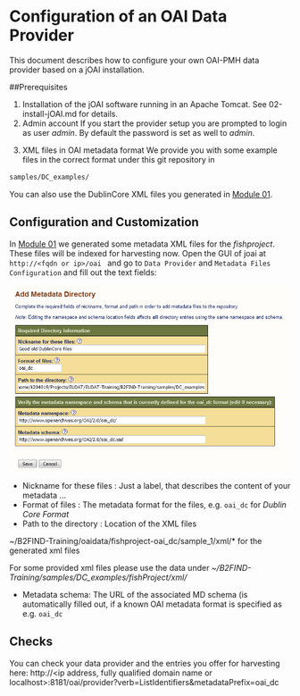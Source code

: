 # Configuration of an OAI Data Provider
This document describes how to configure your own OAI-PMH data provider based on a 
jOAI installation. 

##Prerequisites
1. Installation of the jOAI software running in an Apache Tomcat.
See 02-install-jOAI.md for details.
2. Admin account
If you start the provider setup you are prompted to login as user *admin*. By default the password is set as well to *admin*.
<!-- Is this true ??
Describe how to change the password !!!
--> 

3. XML files in OAI metadata format
We provide you with some example files in the correct format under this git repository in 
```sh 
samples/DC_examples/ 
```
You can also use the DublinCore XML files you generated in [Module 01](https://github.com/EUDAT-Training/B2FIND-Training/blob/master/01.b-generate-metadata.md).


## Configuration and Customization
In [Module 01](https://github.com/EUDAT-Training/B2FIND-Training/blob/master/01.b-generate-metadata.md) we generated some metadata XML files for the *fishproject*. These files will be indexed for harvesting now.
Open the GUI of joai at ```http://<fqdn or ip>/oai ``` and go to `Data Provider` and `Metadata Files Configuration` and fill out the text fields:

<img align="centre" src="img/jOAI_AddMDDirectory.png" width="800px">

* Nickname for these files : Just a label, that describes the content of your metadata ...
* Format of files : The metadata format for the files, e.g. `oai_dc` for *Dublin Core Format*
* Path to the directory : Location of the XML files
 
 ~/B2FIND-Training/oaidata/fishproject-oai_dc/sample_1/xml/* for the generated xml files
 
 For some provided xml files please use the data under *~/B2FIND-Training/samples/DC_examples/fishProject/xml/*
* Metadata schema: The URL of the associated MD schema (is automatically filled out, if a known OAI metadata format is specified as e.g. `oai_dc`

## Checks
You can check your data provider and the entries you offer for harvesting here:
http://\<ip address, fully qualified domain name or localhost\>:8181/oai/provider?verb=ListIdentifiers&metadataPrefix=oai_dc

